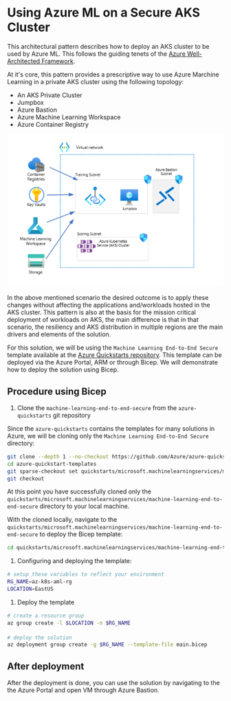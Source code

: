 # Using Azure ML on a Secure AKS Cluster

This architectural pattern describes how to deploy an AKS cluster to be used by Azure ML. This follows the guiding tenets of the [Azure Well-Architected Framework](https://learn.microsoft.com/azure/architecture/framework/). 

At it's core, this pattern provides a prescriptive way to use Azure Marchine Learning in a private AKS cluster using the following topology:

 - An AKS Private Cluster
 - Jumpbox
 - Azure Bastion
 - Azure Machine Learning Workspace
 - Azure Container Registry

 ![Architectural diagram for the AzureML baseline scenario.](./media/aks-ml-baseline.png)

In the above mentioned scenario the desired outcome is to apply these changes without affecting the applications and/workloads hosted in the AKS cluster.
This pattern is also at the basis for the mission critical deployment of workloads on AKS, the main difference is that in that scenario, the resiliency and AKS distribution in multiple regions are the main drivers and elements of the solution.

For this solution, we will be using the `Machine Learning End-to-End Secure` template available at the [Azure Quickstarts repository](https://github.com/Azure/azure-quickstart-templates/tree/master/quickstarts/microsoft.machinelearningservices/machine-learning-end-to-end-secure). This template can be deployed via the Azure Portal, ARM or through Bicep. We will demonstrate how to deploy the solution using Bicep.

## Procedure using Bicep

1. Clone the `machine-learning-end-to-end-secure` from the `azure-quickstarts` git repository

Since the `azure-quickstarts` contains the templates for many solutions in Azure, we will be cloning only the `Machine Learning End-to-End Secure` directory:

```bash
git clone --depth 1 --no-checkout https://github.com/Azure/azure-quickstart-templates.git
cd azure-quickstart-templates
git sparse-checkout set quickstarts/microsoft.machinelearningservices/machine-learning-end-to-end-secure
git checkout
```

At this point you have successfully cloned only the `quickstarts/microsoft.machinelearningservices/machine-learning-end-to-end-secure` directory to your local machine. 

With the cloned locally, navigate to the `quickstarts/microsoft.machinelearningservices/machine-learning-end-to-end-secure` to deploy the Bicep template:

```bash
cd quickstarts/microsoft.machinelearningservices/machine-learning-end-to-end-secure
```

1. Configuring and deploying the template:

```bash
# setup these variables to reflect your environment
RG_NAME=az-k8s-aml-rg
LOCATION=EastUS
```

1. Deploy the template
```bash
# create a resource group
az group create -l $LOCATION -n $RG_NAME

# deploy the solution
az deployment group create -g $RG_NAME --template-file main.bicep
```

## After deployment

After the deployment is done, you can use the solution by navigating to the the Azure Portal and open VM through Azure Bastion.

